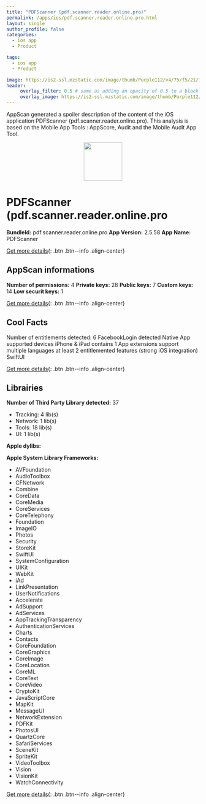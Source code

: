 ```yaml
---
title: "PDFScanner (pdf.scanner.reader.online.pro)"
permalink: /apps/ios/pdf.scanner.reader.online.pro.html
layout: single
author_profile: false
categories: 
  - ios app 
  - Product 

tags: 
  - ios app 
  - Product 

image: https://is2-ssl.mzstatic.com/image/thumb/Purple112/v4/75/f5/21/75f521f4-c32c-2146-2f22-ebc8e30cbfdb/AppIcon-0-1x_U007emarketing-0-0-0-7-0-0-sRGB-85-220.png/512x512bb.jpg
header: 
     overlay_filter: 0.5 # same as adding an opacity of 0.5 to a black background
     overlay_image: https://is2-ssl.mzstatic.com/image/thumb/Purple112/v4/75/f5/21/75f521f4-c32c-2146-2f22-ebc8e30cbfdb/AppIcon-0-1x_U007emarketing-0-0-0-7-0-0-sRGB-85-220.png/512x512bb.jpg
---
```

AppScan generated a spoiler description of the content of the iOS application PDFScanner (pdf.scanner.reader.online.pro). This analysis is based on the Mobile App Tools : AppScore, Audit and the Mobile Audit App Tool.

  
  
<div style="text-align: center;"><img src="https://is2-ssl.mzstatic.com/image/thumb/Purple112/v4/75/f5/21/75f521f4-c32c-2146-2f22-ebc8e30cbfdb/AppIcon-0-1x_U007emarketing-0-0-0-7-0-0-sRGB-85-220.png/512x512bb.jpg" width="100" height="100"></div>  
  
# PDFScanner (pdf.scanner.reader.online.pro

**BundleId:** pdf.scanner.reader.online.pro
**App Version:** 2.5.58
**App Name:** PDFScanner


[Get more details](/pricing.html){: .btn .btn--info .align-center}  
  
## AppScan informations 

**Number of permissions:** 4
**Private keys:** 28
**Public keys:** 7
**Custom keys:** 14
**Low securit keys:** 1
  
[Get more details](/pricing.html){: .btn .btn--info .align-center}

## Cool Facts

Number of entitlements detected: 6
FacebookLogin detected
Native App
supported devices iPhone & iPad
contains 1 App extensions
support multiple languages
at least 2 entitlemented features (strong iOS integration)
SwiftUI
  
[Get more details](/pricing.html){: .btn .btn--info .align-center}

## Librairies 
**Number of Third Party Library detected:** 37
- Tracking: 4 lib(s)
- Network: 1 lib(s)
- Tools: 18 lib(s)
- UI: 1 lib(s)

**Apple dylibs:**


**Apple System Library Frameworks:**
- AVFoundation
- AudioToolbox
- CFNetwork
- Combine
- CoreData
- CoreMedia
- CoreServices
- CoreTelephony
- Foundation
- ImageIO
- Photos
- Security
- StoreKit
- SwiftUI
- SystemConfiguration
- UIKit
- WebKit
- iAd
- LinkPresentation
- UserNotifications
- Accelerate
- AdSupport
- AdServices
- AppTrackingTransparency
- AuthenticationServices
- Charts
- Contacts
- CoreFoundation
- CoreGraphics
- CoreImage
- CoreLocation
- CoreML
- CoreText
- CoreVideo
- CryptoKit
- JavaScriptCore
- MapKit
- MessageUI
- NetworkExtension
- PDFKit
- PhotosUI
- QuartzCore
- SafariServices
- SceneKit
- SpriteKit
- VideoToolbox
- Vision
- VisionKit
- WatchConnectivity


  
[Get more details](/pricing.html){: .btn .btn--info .align-center}

